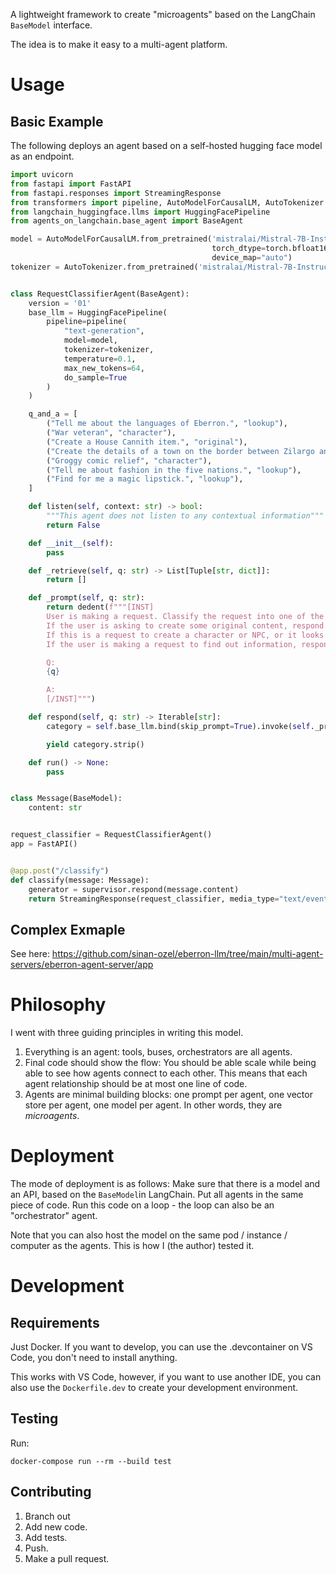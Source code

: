 A lightweight framework to create "microagents" based on the LangChain `BaseModel` interface.

The idea is to make it easy to a multi-agent platform.

# Usage

## Basic Example
The following deploys an agent based on a self-hosted hugging face model as
an endpoint.

```python
import uvicorn
from fastapi import FastAPI
from fastapi.responses import StreamingResponse
from transformers import pipeline, AutoModelForCausalLM, AutoTokenizer
from langchain_huggingface.llms import HuggingFacePipeline
from agents_on_langchain.base_agent import BaseAgent

model = AutoModelForCausalLM.from_pretrained('mistralai/Mistral-7B-Instruct-v0.3',
                                             torch_dtype=torch.bfloat16,
                                             device_map="auto")
tokenizer = AutoTokenizer.from_pretrained('mistralai/Mistral-7B-Instruct-v0.3')


class RequestClassifierAgent(BaseAgent):
    version = '01'
    base_llm = HuggingFacePipeline(
        pipeline=pipeline(
            "text-generation",
            model=model,
            tokenizer=tokenizer,
            temperature=0.1,
            max_new_tokens=64,
            do_sample=True
        )
    )

    q_and_a = [
        ("Tell me about the languages of Eberron.", "lookup"),
        ("War veteran", "character"),
        ("Create a House Cannith item.", "original"),
        ("Create the details of a town on the border between Zilargo and Breland.", "original"),
        ("Groggy comic relief", "character"),
        ("Tell me about fashion in the five nations.", "lookup"),
        ("Find for me a magic lipstick.", "lookup"),
    ]

    def listen(self, context: str) -> bool:
        """This agent does not listen to any contextual information"""
        return False

    def __init__(self):
        pass

    def _retrieve(self, q: str) -> List[Tuple[str, dict]]:
        return []

    def _prompt(self, q: str):
        return dedent(f"""[INST]
        User is making a request. Classify the request into one of the three categories. Response with only one word.
        If the user is asking to create some original content, respond with the word "original".
        If this is a request to create a character or NPC, or it looks like it is decribing a D&D character, respond with the word "character".
        If the user is making a request to find out information, respond with the word "lookup".

        Q:
        {q}

        A:
        [/INST]""")

    def respond(self, q: str) -> Iterable[str]:
        category = self.base_llm.bind(skip_prompt=True).invoke(self._prompt(q))

        yield category.strip()

    def run() -> None:
        pass


class Message(BaseModel):
    content: str


request_classifier = RequestClassifierAgent()
app = FastAPI()


@app.post("/classify")
def classify(message: Message):
    generator = supervisor.respond(message.content)
    return StreamingResponse(request_classifier, media_type="text/event-stream")


```
## Complex Exmaple
See here:
https://github.com/sinan-ozel/eberron-llm/tree/main/multi-agent-servers/eberron-agent-server/app

## 

# Philosophy

I went with three guiding principles in writing this model.

1. Everything is an agent: tools, buses, orchestrators are all agents.
2. Final code should show the flow: You should be able scale while being able to
   see how agents connect to each other. This means that each agent relationship
   should be at most one line of code.
3. Agents are minimal building blocks: one prompt per agent, one vector store
   per agent, one model per agent. In other words, they are _microagents_.

# Deployment
The mode of deployment is as follows:
Make sure that there is a model and an API, based on the `BaseModel`in LangChain.
Put all agents in the same piece of code.
Run this code on a loop - the loop can also be an "orchestrator" agent.

Note that you can also host the model on the same pod / instance / computer as 
the agents. This is how I (the author) tested it.


# Development

## Requirements

Just Docker. If you want to develop, you can use the .devcontainer on VS Code,
you don't need to install anything.

This works with VS Code, however, if you want to use another IDE, you can also
use the `Dockerfile.dev` to create your development environment.

## Testing

Run:

```
docker-compose run --rm --build test
```


## Contributing

1. Branch out
2. Add new code.
3. Add tests.
4. Push.
5. Make a pull request.
